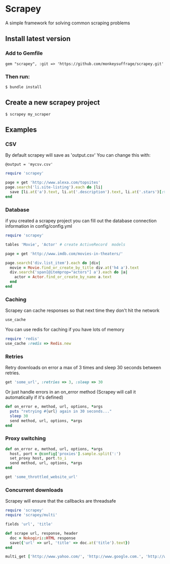 # Scrapey

A simple framework for solving common scraping problems

## Install latest version
### Add to Gemfile

    gem "scrapey", :git => 'https://github.com/monkeysuffrage/scrapey.git'

### Then run:
    $ bundle install

## Create a new scrapey project

    $ scrapey my_scraper

## Examples

### CSV
By default scrapey will save as 'output.csv'
You can change this with:

    @output = 'mycsv.csv'

```ruby
require 'scrapey'

page = get 'http://www.alexa.com/topsites'
page.search('li.site-listing').each do |li|
  save [li.at('a').text, li.at('.description').text, li.at('.stars')[:title]]
end
```

### Database
if you created a scrapey project you can fill out the database connection information in config/config.yml
```ruby
require 'scrapey'

tables 'Movie', 'Actor' # create ActiveRecord  models

page = get 'http://www.imdb.com/movies-in-theaters/'

page.search('div.list_item').each do |div|
  movie = Movie.find_or_create_by_title div.at('h4 a').text
  div.search('span[@itemprop="actors"] a').each do |a|
    actor = Actor.find_or_create_by_name a.text
  end
end
```

### Caching
Scrapey can cache responses so that next time they don't hit the network
```ruby
use_cache
```

You can use redis for caching if you have lots of memory
```ruby
require 'redis'
use_cache :redis => Redis.new
```

### Retries
Retry downloads on error a max of 3 times and sleep 30 seconds between retries.
```ruby
get 'some_url', :retries => 3, :sleep => 30
```
Or just handle errors in an on_error method (Scrapey will call it automatically if it's defined)
```ruby
def on_error e, method, url, options, *args
  puts "retrying #{url} again in 30 seconds..."
  sleep 30
  send method, url, options, *args
end
```

### Proxy switching

```ruby
def on_error e, method, url, options, *args
  host, port = @config['proxies'].sample.split(':')
  set_proxy host, port.to_i
  send method, url, options, *args
end

get 'some_throttled_website_url'
```

### Concurrent downloads
Scrapey will ensure that the callbacks are threadsafe
```ruby
require 'scrapey'
require 'scrapey/multi'

fields 'url', 'title'

def scrape url, response, header
  doc = Nokogiri::HTML response
  save({'url' => url, 'title' => doc.at('title').text})
end

multi_get ['http://www.yahoo.com/', 'http://www.google.com.', 'http://www.bing.com/'], :threads => 3, :on_success => :scrape
```
